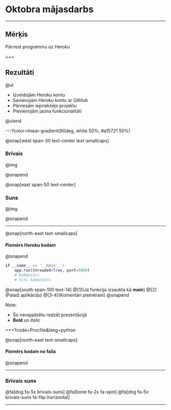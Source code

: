 # Oktobra mājasdarbs

---

## Mērķis

Pārnest programmu uz Heroku

+++

## Rezultāti

@ul

- Izveidojām Heroku kontu
- Savienojām Heroku kontu ar GitHub
- Pārnesām iepriekšējo projektu
- Pievienojām jaunu funkcionalitāti

@ulend

---?color=linear-gradient(90deg, white 50%, #a15721 50%)

@snap[west span-30 text-center text-smallcaps]

### Brīvais

@img[](static/bildes/brivais_suns.png)

@snapend

@snap[east span-50 text-center]

### Suns

@img[](static/bildes/brivais_suns.png)

@snapend

---

@snap[north-east text-smallcaps]

#### Piemērs Heroku kodam

@snapend

```python
if __name__ == '__main__':
    app.run(threaded=True, port=5000)
    # Komentārs
    # Cits komentārs
```

@snap[south span-100 text-14]
@[1](Ja funkcija izsaukta kā __main__)
@[2](Palaiž aplikāciju)
@[3-4](Komentāri piemēram)
@snapend

Note:

- Šo nevajadzētu redzēt prezentācijā
- **Bold** un *italic*

+++?code=Procfile&lang=python

@snap[north-east text-smallcaps]

#### Piemērs kodam no faila

@snapend

---

### Brīvais suns

@fa[dog fa-5x brivais-suns] @fa[bone fa-2x fa-spin] @fa[dog fa-5x brivais-suns fa-flip-horizontal]

---
